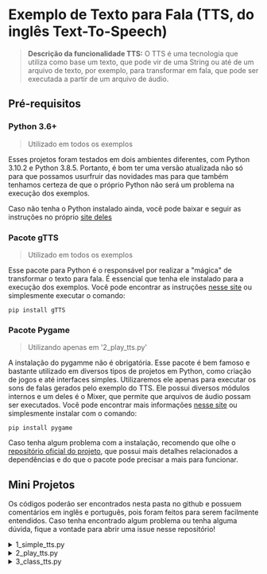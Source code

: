 # Exemplo de Texto para Fala (TTS, do inglês Text-To-Speech)

<!--
    Colocar aqui Thumbnail com link p/ o vídeo do YouTube quando tiver.
-->

> **Descrição da funcionalidade TTS:**
> O TTS é uma tecnologia que utiliza como base um texto, que pode vir de uma String ou até de um arquivo de texto, por exemplo, para transformar em fala, que pode ser executada a partir de um arquivo de áudio.

## Pré-requisitos

### Python 3.6+

> Utilizado em todos os exemplos

Esses projetos foram testados em dois ambientes diferentes, com Python 3.10.2 e Python 3.8.5. Portanto, é bom ter uma versão atualizada não só para que possamos usurfruir das novidades mas para que também tenhamos certeza de que o próprio Python não será um problema na execução dos exemplos.

Caso não tenha o Python instalado ainda, você pode baixar e seguir as instruções no próprio [site deles](SiteAqui)

### Pacote gTTS

> Utilizado em todos os exemplos

Esse pacote para Python é o responsável por realizar a "mágica" de transformar o texto para fala. É essencial que tenha ele instalado para a execução dos exemplos. Você pode encontrar as instruções [nesse site](ColocarAquiSiteDoPypi) ou simplesmente executar o comando:

`pip install gTTS`

### Pacote Pygame

> Utilizando apenas em '2_play_tts.py'

A instalação do pygamme não é obrigatória. Esse pacote é bem famoso e bastante utilizado em diversos tipos de projetos em Python, como criação de jogos e até interfaces simples. Utilizaremos ele apenas para executar os sons de falas gerados pelo exemplo do TTS. Ele possui diversos módulos internos e um deles é o Mixer, que permite que arquivos de áudio possam ser executados. Você pode encontrar mais informações [nesse site](ColocarAqui) ou simplesmente instalar com o comando:

`pip install pygame`

Caso tenha algum problema com a instalação, recomendo que olhe o [repositório oficial do projeto](ColocarRepositorioAqui), que possui mais detalhes relacionados a dependências e do que o pacote pode precisar a mais para funcionar.

## Mini Projetos

Os códigos poderão ser encontrados nesta pasta no github e possuem comentários em inglês e português, pois foram feitos para serem facilmente entendidos. Caso tenha encontrado algum problema ou tenha alguma dúvida, fique a vontade para abrir uma issue nesse repositório!

<details>
<summary>1_simple_tts.py</summary>

Esse exemplo possui o exemplo mais básico para utilizar o tts, onde você só precisa especificar apenas o texto e língua, tendo um arquivo mp3 salvo no final.

```python
    # Colocar o código aqui
```

</details>

<details>
<summary>2_play_tts.py</summary>

Esse exemplo é semelhante ao anterior, no entanto possui algumas linhas a mais, para que o áudio seja executado depois de ser gerado, para que o usuário consiga executar o programa e escutar diretamente.

```python
    # Colocar o código aqui
```

</details>

<details>
<summary>3_class_tts.py</summary>

Esse exemplo é apenas para mostrar um exemplo de código um pouco mais organizado, para que usuários iniciantes tenham uma noção de como podem organizar melhor o código para melhorar a qualidade dos seus projetos. O código necessariamente não possui nada novo, apenas reestruturado de uma forma simples e organizada.

```python
    # Colocar o código aqui
```

</details>
